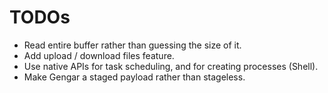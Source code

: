 # TODOs
- Read entire buffer rather than guessing the size of it.
- Add upload / download files feature.
- Use native APIs for task scheduling, and for creating processes (Shell).
- Make Gengar a staged payload rather than stageless.

